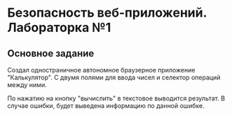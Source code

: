 # Безопасность веб-приложений. Лабораторка №1

## Основное задание

Создал одностраничное автономное браузерное приложение "Калькулятор".
С двумя полями для ввода чисел и селектор операций между ними.

По нажатию на кнопку "вычислить" в текстовое выводится результат.
В случае ошибки, будет выведена информацию по данной ошибке.
